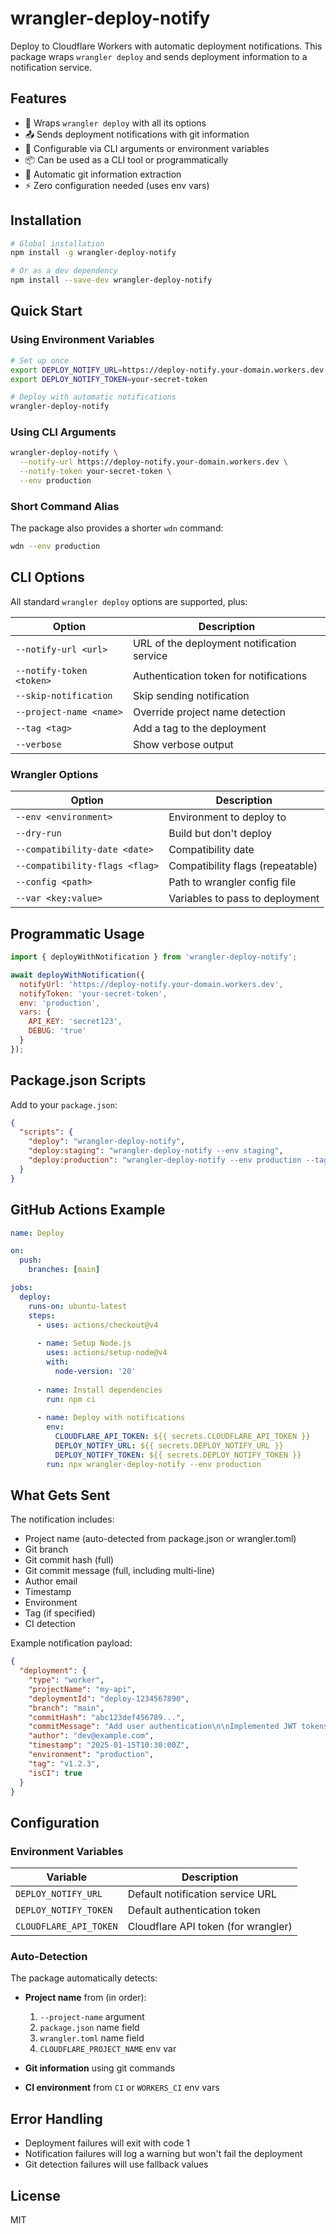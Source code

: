 # wrangler-deploy-notify

Deploy to Cloudflare Workers with automatic deployment notifications. This package wraps `wrangler deploy` and sends deployment information to a notification service.

## Features

- 🚀 Wraps `wrangler deploy` with all its options
- 📤 Sends deployment notifications with git information
- 🔧 Configurable via CLI arguments or environment variables
- 📦 Can be used as a CLI tool or programmatically
- 🎯 Automatic git information extraction
- ⚡ Zero configuration needed (uses env vars)

## Installation

```bash
# Global installation
npm install -g wrangler-deploy-notify

# Or as a dev dependency
npm install --save-dev wrangler-deploy-notify
```

## Quick Start

### Using Environment Variables

```bash
# Set up once
export DEPLOY_NOTIFY_URL=https://deploy-notify.your-domain.workers.dev
export DEPLOY_NOTIFY_TOKEN=your-secret-token

# Deploy with automatic notifications
wrangler-deploy-notify
```

### Using CLI Arguments

```bash
wrangler-deploy-notify \
  --notify-url https://deploy-notify.your-domain.workers.dev \
  --notify-token your-secret-token \
  --env production
```

### Short Command Alias

The package also provides a shorter `wdn` command:

```bash
wdn --env production
```

## CLI Options

All standard `wrangler deploy` options are supported, plus:

| Option | Description |
|--------|-------------|
| `--notify-url <url>` | URL of the deployment notification service |
| `--notify-token <token>` | Authentication token for notifications |
| `--skip-notification` | Skip sending notification |
| `--project-name <name>` | Override project name detection |
| `--tag <tag>` | Add a tag to the deployment |
| `--verbose` | Show verbose output |

### Wrangler Options

| Option | Description |
|--------|-------------|
| `--env <environment>` | Environment to deploy to |
| `--dry-run` | Build but don't deploy |
| `--compatibility-date <date>` | Compatibility date |
| `--compatibility-flags <flag>` | Compatibility flags (repeatable) |
| `--config <path>` | Path to wrangler config file |
| `--var <key:value>` | Variables to pass to deployment |

## Programmatic Usage

```javascript
import { deployWithNotification } from 'wrangler-deploy-notify';

await deployWithNotification({
  notifyUrl: 'https://deploy-notify.your-domain.workers.dev',
  notifyToken: 'your-secret-token',
  env: 'production',
  vars: {
    API_KEY: 'secret123',
    DEBUG: 'true'
  }
});
```

## Package.json Scripts

Add to your `package.json`:

```json
{
  "scripts": {
    "deploy": "wrangler-deploy-notify",
    "deploy:staging": "wrangler-deploy-notify --env staging",
    "deploy:production": "wrangler-deploy-notify --env production --tag v$npm_package_version"
  }
}
```

## GitHub Actions Example

```yaml
name: Deploy

on:
  push:
    branches: [main]

jobs:
  deploy:
    runs-on: ubuntu-latest
    steps:
      - uses: actions/checkout@v4
      
      - name: Setup Node.js
        uses: actions/setup-node@v4
        with:
          node-version: '20'
      
      - name: Install dependencies
        run: npm ci
      
      - name: Deploy with notifications
        env:
          CLOUDFLARE_API_TOKEN: ${{ secrets.CLOUDFLARE_API_TOKEN }}
          DEPLOY_NOTIFY_URL: ${{ secrets.DEPLOY_NOTIFY_URL }}
          DEPLOY_NOTIFY_TOKEN: ${{ secrets.DEPLOY_NOTIFY_TOKEN }}
        run: npx wrangler-deploy-notify --env production
```

## What Gets Sent

The notification includes:

- Project name (auto-detected from package.json or wrangler.toml)
- Git branch
- Git commit hash (full)
- Git commit message (full, including multi-line)
- Author email
- Timestamp
- Environment
- Tag (if specified)
- CI detection

Example notification payload:

```json
{
  "deployment": {
    "type": "worker",
    "projectName": "my-api",
    "deploymentId": "deploy-1234567890",
    "branch": "main",
    "commitHash": "abc123def456789...",
    "commitMessage": "Add user authentication\n\nImplemented JWT tokens...",
    "author": "dev@example.com",
    "timestamp": "2025-01-15T10:30:00Z",
    "environment": "production",
    "tag": "v1.2.3",
    "isCI": true
  }
}
```

## Configuration

### Environment Variables

| Variable | Description |
|----------|-------------|
| `DEPLOY_NOTIFY_URL` | Default notification service URL |
| `DEPLOY_NOTIFY_TOKEN` | Default authentication token |
| `CLOUDFLARE_API_TOKEN` | Cloudflare API token (for wrangler) |

### Auto-Detection

The package automatically detects:

- **Project name** from (in order):
  1. `--project-name` argument
  2. `package.json` name field
  3. `wrangler.toml` name field
  4. `CLOUDFLARE_PROJECT_NAME` env var

- **Git information** using git commands
- **CI environment** from `CI` or `WORKERS_CI` env vars

## Error Handling

- Deployment failures will exit with code 1
- Notification failures will log a warning but won't fail the deployment
- Git detection failures will use fallback values

## License

MIT